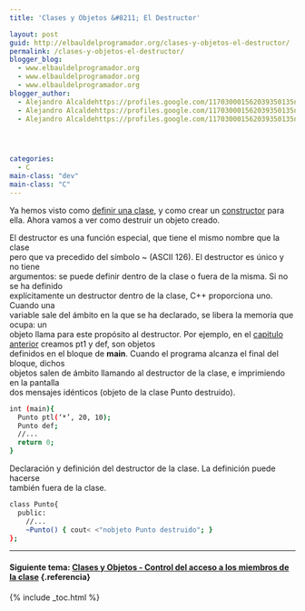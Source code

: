 ```yaml
---
title: 'Clases y Objetos &#8211; El Destructor'

layout: post
guid: http://elbauldelprogramador.org/clases-y-objetos-el-destructor/
permalink: /clases-y-objetos-el-destructor/
blogger_blog:
  - www.elbauldelprogramador.org
  - www.elbauldelprogramador.org
  - www.elbauldelprogramador.org
blogger_author:
  - Alejandro Alcaldehttps://profiles.google.com/117030001562039350135noreply@blogger.com
  - Alejandro Alcaldehttps://profiles.google.com/117030001562039350135noreply@blogger.com
  - Alejandro Alcaldehttps://profiles.google.com/117030001562039350135noreply@blogger.com




categories:
  - C
main-class: "dev"
main-class: "C"
---
```

<div class="iconcpp">
</div>

Ya hemos visto como [definir una clase][1], y como crear un [constructor][2] para ella. Ahora vamos a ver como destruir un objeto creado.  

<!--ad-->

El destructor es una función especial, que tiene el mismo nombre que la clase  
pero que va precedido del símbolo ~ (ASCII 126). El destructor es único y no tiene  
argumentos: se puede definir dentro de la clase o fuera de la misma. Si no se ha definido  
explícitamente un destructor dentro de la clase, C++ proporciona uno. Cuando una  
variable sale del ámbito en la que se ha declarado, se libera la memoria que ocupa: un  
objeto llama para este propósito al destructor. Por ejemplo, en el [capitulo anterior][2] creamos pt1 y def, son objetos  
definidos en el bloque de **main**. Cuando el programa alcanza el final del bloque, dichos  
objetos salen de ámbito llamando al destructor de la clase, e imprimiendo en la pantalla  
dos mensajes idénticos (objeto de la clase Punto destruido).



```bash
int (main){
  Punto ptl(‘*’, 20, 10);
  Punto def;
  //...
  return 0;
}

```



Declaración y definición del destructor de la clase. La definición puede hacerse  
también fuera de la clase.

```bash
class Punto{
  public:
    //...
    ~Punto() { cout< <"nobjeto Punto destruido"; }
};

```

* * *

#### Siguiente tema: [Clases y Objetos - Control del acceso a los miembros de la clase][3] {.referencia}



 [1]: https://elbauldelprogramador.com/clases-y-objetos-definir-una-clase/
 [2]: https://elbauldelprogramador.com/clases-y-objetos-el-constructor/
 [3]: https://elbauldelprogramador.com/clases-y-objetos-control-del-acceso-los/

{% include _toc.html %}
